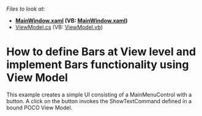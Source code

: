 <!-- default file list -->
*Files to look at*:

* **[MainWindow.xaml](./CS/WpfApplication25/MainWindow.xaml) (VB: [MainWindow.xaml](./VB/WpfApplication25/MainWindow.xaml))**
* [ViewModel.cs](./CS/WpfApplication25/ViewModel.cs) (VB: [ViewModel.vb](./VB/WpfApplication25/ViewModel.vb))
<!-- default file list end -->
# How to define Bars at View level and implement Bars functionality using View Model


This example creates a simple UI consisting of a MainMenuControl with a button. A click on the button invokes the ShowTextCommand defined in a bound POCO View Model.

<br/>


